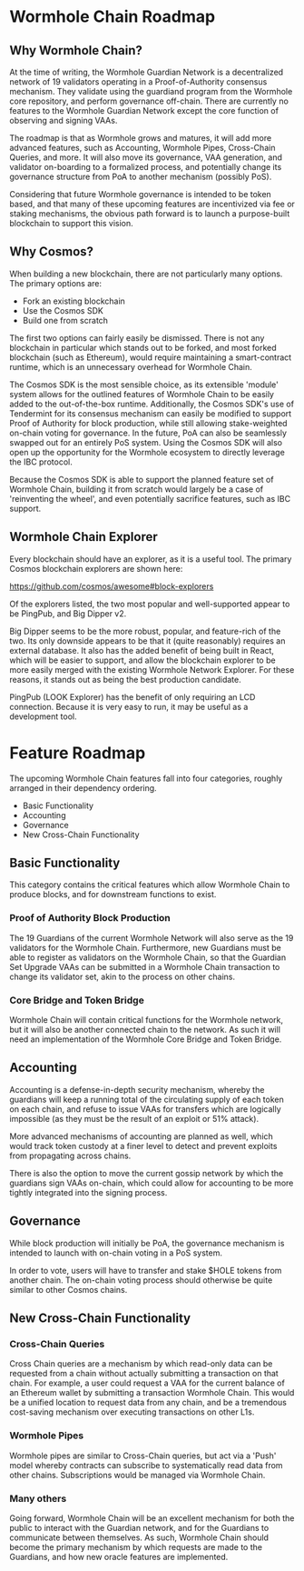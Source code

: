 # Wormhole Chain Roadmap

## Why Wormhole Chain?

At the time of writing, the Wormhole Guardian Network is a decentralized network of 19 validators operating in a Proof-of-Authority consensus mechanism. They validate using the guardiand program from the Wormhole core repository, and perform governance off-chain. There are currently no features to the Wormhole Guardian Network except the core function of observing and signing VAAs.

The roadmap is that as Wormhole grows and matures, it will add more advanced features, such as Accounting, Wormhole Pipes, Cross-Chain Queries, and more. It will also move its governance, VAA generation, and validator on-boarding to a formalized process, and potentially change its governance structure from PoA to another mechanism (possibly PoS).

Considering that future Wormhole governance is intended to be token based, and that many of these upcoming features are incentivized via fee or staking mechanisms, the obvious path forward is to launch a purpose-built blockchain to support this vision.

## Why Cosmos?

When building a new blockchain, there are not particularly many options. The primary options are:

- Fork an existing blockchain
- Use the Cosmos SDK
- Build one from scratch

The first two options can fairly easily be dismissed. There is not any blockchain in particular which stands out to be forked, and most forked blockchain (such as Ethereum), would require maintaining a smart-contract runtime, which is an unnecessary overhead for Wormhole Chain.

The Cosmos SDK is the most sensible choice, as its extensible 'module' system allows for the outlined features of Wormhole Chain to be easily added to the out-of-the-box runtime. Additionally, the Cosmos SDK's use of Tendermint for its consensus mechanism can easily be modified to support Proof of Authority for block production, while still allowing stake-weighted on-chain voting for governance. In the future, PoA can also be seamlessly swapped out for an entirely PoS system. Using the Cosmos SDK will also open up the opportunity for the Wormhole ecosystem to directly leverage the IBC protocol.

Because the Cosmos SDK is able to support the planned feature set of Wormhole Chain, building it from scratch would largely be a case of 'reinventing the wheel', and even potentially sacrifice features, such as IBC support.

## Wormhole Chain Explorer

Every blockchain should have an explorer, as it is a useful tool. The primary Cosmos blockchain explorers are shown here:

https://github.com/cosmos/awesome#block-explorers

Of the explorers listed, the two most popular and well-supported appear to be PingPub, and Big Dipper v2. 

Big Dipper seems to be the more robust, popular, and feature-rich of the two. Its only downside appears to be that it (quite reasonably) requires an external database. It also has the added benefit of being built in React, which will be easier to support, and allow the blockchain explorer to be more easily merged with the existing Wormhole Network Explorer. For these reasons, it stands out as being the best production candidate.

PingPub (LOOK Explorer) has the benefit of only requiring an LCD connection. Because it is very easy to run, it may be useful as a development tool.

# Feature Roadmap

The upcoming Wormhole Chain features fall into four categories, roughly arranged in their dependency ordering.

- Basic Functionality
- Accounting
- Governance
- New Cross-Chain Functionality

## Basic Functionality

This category contains the critical features which allow Wormhole Chain to produce blocks, and for downstream functions to exist.

### Proof of Authority Block Production

The 19 Guardians of the current Wormhole Network will also serve as the 19 validators for the Wormhole Chain. Furthermore, new Guardians must be able to register as validators on the Wormhole Chain, so that the Guardian Set Upgrade VAAs can be submitted in a Wormhole Chain transaction to change its validator set, akin to the process on other chains.

### Core Bridge and Token Bridge

Wormhole Chain will contain critical functions for the Wormhole network, but it will also be another connected chain to the network. As such it will need an implementation of the Wormhole Core Bridge and Token Bridge.

## Accounting

Accounting is a defense-in-depth security mechanism, whereby the guardians will keep a running total of the circulating supply of each token on each chain, and refuse to issue VAAs for transfers which are logically impossible (as they must be the result of an exploit or 51% attack).

More advanced mechanisms of accounting are planned as well, which would track token custody at a finer level to detect and prevent exploits from propagating across chains.

There is also the option to move the current gossip network by which the guardians sign VAAs on-chain, which could allow for accounting to be more tightly integrated into the signing process.

## Governance
While block production will initially be PoA, the governance mechanism is intended to launch with on-chain voting in a PoS system. 

In order to vote, users will have to transfer and stake $HOLE tokens from another chain. The on-chain voting process should otherwise be quite similar to other Cosmos chains.

## New Cross-Chain Functionality

### Cross-Chain Queries
Cross Chain queries are a mechanism by which read-only data can be requested from a chain without actually submitting a transaction on that chain. For example, a user could request a VAA for the current balance of an Ethereum wallet by submitting a transaction Wormhole Chain. This would be a unified location to request data from any chain, and be a tremendous cost-saving mechanism over executing transactions on other L1s.

### Wormhole Pipes
Wormhole pipes are similar to Cross-Chain queries, but act via a 'Push' model whereby contracts can subscribe to systematically read data from other chains. Subscriptions would be managed via Wormhole Chain.

### Many others
Going forward, Wormhole Chain will be an excellent mechanism for both the public to interact with the Guardian network, and for the Guardians to communicate between themselves. As such, Wormhole Chain should become the primary mechanism by which requests are made to the Guardians, and how new oracle features are implemented.
